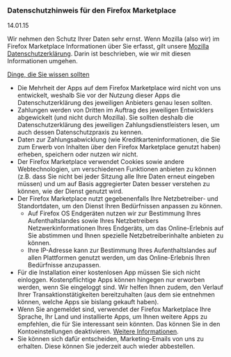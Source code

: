 ### Datenschutzhinweis für den Firefox Marketplace
14\.01\.15

Wir nehmen den Schutz Ihrer Daten sehr ernst. Wenn Mozilla (also wir) im Firefox Marketplace Informationen über Sie erfasst, gilt unsere [Mozilla Datenschutzerklärung](https://www.mozilla.org/de/privacy/). Darin ist beschrieben, wie wir mit diesen Informationen umgehen.

<u>Dinge, die Sie wissen sollten</u>

- Die Mehrheit der Apps auf dem Firefox Marketplace wird nicht von uns entwickelt, weshalb Sie vor der Nutzung dieser Apps die Datenschutzerklärung des jeweiligen Anbieters genau lesen sollten.
- Zahlungen werden von Dritten im Auftrag des jeweiligen Entwicklers abgewickelt (und nicht durch Mozilla). Sie sollten deshalb die Datenschutzerklärung des jeweiligen Zahlungsdienstleisters lesen, um auch dessen Datenschutzpraxis zu kennen.
- Daten zur Zahlungsabwicklung (wie Kreditkarteninformationen, die Sie zum Erwerb von Inhalten über den Firefox Marketplace genutzt haben) erheben, speichern oder nutzen wir nicht.
- Der Firefox Marketplace verwendet Cookies sowie andere Webtechnologien, um verschiedenen Funktionen anbieten zu können (z.B. dass Sie nicht bei jeder Sitzung alle Ihre Daten erneut eingeben müssen) und um auf Basis aggregierter Daten besser verstehen zu können, wie der Dienst genutzt wird.
- Der Firefox Marketplace nutzt gegebenenfalls Ihre Netzbetreiber- und Standortdaten, um den Dienst Ihren Bedürfnissen anpassen zu können.
  - Auf Firefox OS Endgeräten nutzen wir zur Bestimmung Ihres Aufenthaltslandes sowie Ihres Netzbetreibers Netzwerkinformationen Ihres Endgeräts, um das Online-Erlebnis auf Sie abstimmen und Ihnen spezielle Netzbetreiberinhalte anbieten zu können.
  - Ihre IP-Adresse kann zur Bestimmung Ihres Aufenthaltslandes auf allen Plattformen genutzt werden, um das Online-Erlebnis Ihren Bedürfnisse anzupassen.
- Für die Installation einer kostenlosen App müssen Sie sich nicht einloggen. Kostenpflichtige Apps können hingegen nur erworben werden, wenn Sie eingeloggt sind. Wir helfen Ihnen zudem, den Verlauf Ihrer Transaktionstätigkeiten bereitzuhalten (aus dem sie entnehmen können, welche Apps sie bislang gekauft haben).
- Wenn Sie angemeldet sind, verwendet der Firefox Marketplace Ihre Sprache, Ihr Land und installierte Apps, um Ihnen weitere Apps zu empfehlen, die für Sie interessant sein könnten.  Das können Sie in den Kontoeinstellungen deaktivieren. [Weitere Informationen](https://support.mozilla.org/kb/recommendations-marketplace).
- Sie können sich dafür entscheiden, Marketing-Emails von uns zu erhalten. Diese können Sie jederzeit auch wieder abbestellen.

